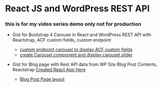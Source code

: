# React JS and WordPress REST API 
### this is for my video series demo only not for production

- Gist for Bootstrap 4 Carouse in React and WordPress REST API with Reactstrap, ACF custom fields, custom endpoint
  - [custom endpoint carousel to display ACF custom fields](https://gist.github.com/jun20/694d8b90d2ba4acd7983a9b2c91b5a2a)
  - [create Carousel component and display carousel slider](https://gist.github.com/jun20/110e3d1e7aa67c5c330bc0effc9cb1dc)

- Gist for Blog page with Rest API data from WP Site Blog Post Contents, Reactstrap [Created React App Here](https://github.com/jun20/React-JS-and-WP-Rest-API/tree/posts-api-and-blog-layout-FINAL)
  - [Blog Post Page layout](https://gist.github.com/jun20/9ba93dda94365a1f22232ea5e5173efd)
